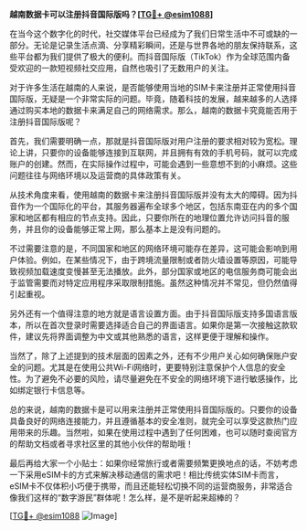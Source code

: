 **越南数据卡可以注册抖音国际版吗？[[TG💪+ @esim1088](https://t.me/s/esim1088)]**

在当今这个数字化的时代，社交媒体平台已经成为了我们日常生活中不可或缺的一部分。无论是记录生活点滴、分享精彩瞬间，还是与世界各地的朋友保持联系，这些平台都为我们提供了极大的便利。而抖音国际版（TikTok）作为全球范围内备受欢迎的一款短视频社交应用，自然也吸引了无数用户的关注。

对于许多生活在越南的人来说，是否能够使用当地的SIM卡来注册并正常使用抖音国际版，无疑是一个非常实际的问题。毕竟，随着科技的发展，越来越多的人选择通过购买本地的数据卡来满足自己的网络需求。那么，越南的数据卡究竟能否用于注册抖音国际版呢？

首先，我们需要明确一点，那就是抖音国际版对用户注册的要求相对较为宽松。理论上讲，只要你的设备能够连接到互联网，并且拥有有效的手机号码，就可以完成账户的创建。然而，在实际操作过程中，可能会遇到一些意想不到的小麻烦。这些问题往往与网络环境以及运营商的具体政策有关。

从技术角度来看，使用越南的数据卡来注册抖音国际版并没有太大的障碍。因为抖音作为一个国际化的平台，其服务器遍布全球多个地区，包括东南亚在内的多个国家和地区都有相应的节点支持。因此，只要你所在的地理位置允许访问抖音的服务，并且你的设备能够正常上网，那么基本上是没有问题的。

不过需要注意的是，不同国家和地区的网络环境可能存在差异，这可能会影响到用户体验。例如，在某些情况下，由于跨境流量限制或者防火墙设置等原因，可能导致视频加载速度变慢甚至无法播放。此外，部分国家或地区的电信服务商可能会出于监管需要而对特定应用程序采取限制措施。虽然这种情况并不常见，但仍然值得引起重视。

另外还有一个值得注意的地方就是语言设置方面。由于抖音国际版支持多国语言版本，所以在首次登录时需要选择适合自己的界面语言。如果你是第一次接触这款软件，建议先将界面调整为中文或其他熟悉的语言，这样更便于理解和操作。

当然了，除了上述提到的技术层面的因素之外，还有不少用户关心如何确保账户安全的问题。尤其是在使用公共Wi-Fi网络时，更要特别注意保护个人信息的安全性。为了避免不必要的风险，请尽量避免在不安全的网络环境下进行敏感操作，比如绑定银行卡信息等。

总的来说，越南的数据卡是可以用来注册并正常使用抖音国际版的。只要你的设备具备良好的网络连接能力，并且遵循基本的安全准则，就完全可以享受这款热门应用带来的乐趣。当然啦，如果在使用过程中遇到了任何困难，也可以随时查阅官方的帮助文档或者寻求社区里的其他小伙伴的帮助哦！

最后再给大家一个小贴士：如果你经常旅行或者需要频繁更换地点的话，不妨考虑一下采用eSIM卡的方式来解决移动通信的需求吧！相比传统实体SIM卡而言，eSIM卡不仅体积小巧便于携带，而且还能轻松切换不同的运营商服务，非常适合像我们这样的“数字游民”群体呢！怎么样，是不是听起来超棒的？

[[TG💪+ @esim1088](https://t.me/s/esim1088) ![Image](https://i.postimg.cc/4NQfJmqS/Snipaste-2025-05-13-00-14-12.png)]